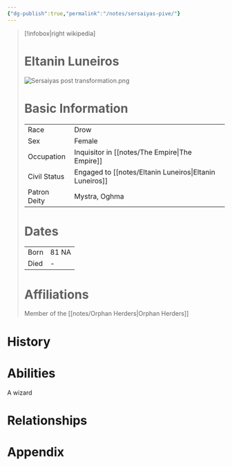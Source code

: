 ```yaml
---
{"dg-publish":true,"permalink":"/notes/sersaiyas-pive/"}
---
```


> [!infobox|right wikipedia]
> # Eltanin Luneiros
> ![Sersaiyas post transformation.png](/img/user/images/Sersaiyas%20post%20transformation.png)
># Basic Information
> |  |   |
> | ---- | --- |
> | Race | Drow |
> | Sex | Female |
> | Occupation | Inquisitor in [[notes/The Empire\|The Empire]] |
> | Civil Status | Engaged to [[notes/Eltanin Luneiros\|Eltanin Luneiros]] |
> | Patron Deity | Mystra, Oghma |
> # Dates
>  |  |   |
> | ---- | --- |
> | Born | 81 NA |
> | Died | - |
> # Affiliations
> Member of the [[notes/Orphan Herders\|Orphan Herders]]

# History

# Abilities
 A wizard

# Relationships

# Appendix